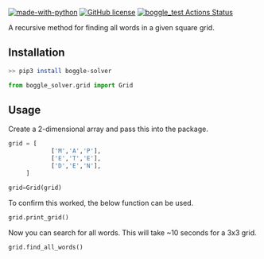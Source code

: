 [![made-with-python](https://img.shields.io/badge/Made%20with-Python-1f425f.svg)](https://www.python.org/) [![GitHub license](https://img.shields.io/github/license/Naereen/StrapDown.js.svg)](https://github.com/Naereen/StrapDown.js/blob/master/LICENSE) [![boggle_test Actions Status](https://github.com/euanacampbell/boggle_solver/workflows/boggle_test/badge.svg)](https://github.com/euanacampbell/boggle_solver/actions)

A recursive method for finding all words in a given square grid.

## Installation

```bash
>> pip3 install boggle-solver
```

```python
from boggle_solver.grid import Grid
```

## Usage
Create a 2-dimensional array and pass this into the package.

```python
grid = [
            ['M','A','P'],
            ['E','T','E'],
            ['D','E','N'],
     ]

grid=Grid(grid)
```

To confirm this worked, the below function can be used.

```python
grid.print_grid()
```

Now you can search for all words. This will take ~10 seconds for a 3x3 grid.

```python
grid.find_all_words()
```
